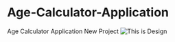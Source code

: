 # Age-Calculator-Application
Age Calculator Application New Project
![This is Design](https://abrarkhalil26.github.io/Age-Calculator-Application.svg)
